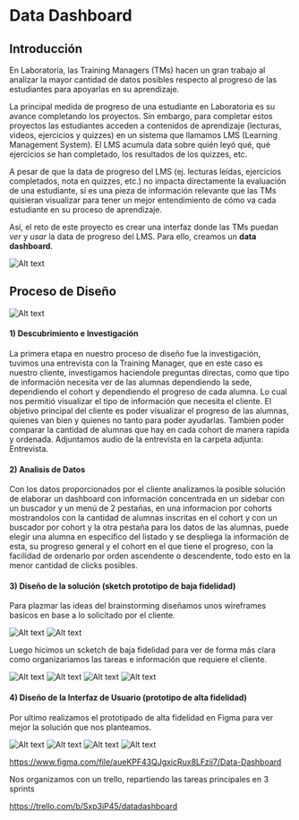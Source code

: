 # Data Dashboard

## Introducción

En Laboratoria, las Training Managers (TMs) hacen un gran trabajo al analizar la
mayor cantidad de datos posibles respecto al progreso de las estudiantes para
apoyarlas en su aprendizaje.

La principal medida de progreso de una estudiante en Laboratoria es su avance
completando los proyectos.
Sin embargo, para completar estos proyectos las estudiantes acceden a contenidos
de aprendizaje (lecturas, videos, ejercicios y quizzes) en un sistema que
llamamos LMS (Learning Management System). El LMS acumula data sobre quién
leyó qué, qué ejercicios se han completado, los resultados de los quizzes, etc.

A pesar de que la data de progreso del LMS (ej. lecturas leídas, ejercicios completados, nota en quizzes, etc.) no impacta directamente la evaluación de
una estudiante, sí es una pieza de información relevante que las TMs
quisieran visualizar para tener un mejor entendimiento de cómo va cada
estudiante en su proceso de aprendizaje.

 Así, el reto de este proyecto es crear una interfaz donde las TMs puedan
_ver_ y _usar_ la data de progreso del LMS. Para ello, creamos un
**data dashboard**.

![Alt text](Documents/banner.png?raw=true "Datadashboard")

## Proceso de Diseño

![Alt text](Documents/proceso-de-diseño.png?raw=true "Proceso de Diseño")

#### 1) Descubrimiento e Investigación
La primera etapa en nuestro proceso de diseño fue la investigación, tuvimos una entrevista con la Training Manager, que en este caso es nuestro cliente, investigamos haciendole preguntas directas, como que tipo de información necesita ver de las alumnas dependiendo la sede, dependiendo el cohort y dependiendo el progreso de cada alumna.
Lo cual nos permitió visualizar el tipo de información que necesita el cliente.
El objetivo principal del cliente es poder visualizar el progreso de las alumnas, quienes van bien y quienes no tanto para poder ayudarlas. Tambien poder comparar la cantidad de alumnas que hay en cada cohort de manera rapida y ordenada.
Adjuntamos audio de la entrevista en la carpeta adjunta: Entrevista.


#### 2) Analisis de Datos
Con los datos proporcionados por el cliente analizamos la posible solución de elaborar un dashboard con información concentrada en un sidebar con un buscador y un menú de 2 pestañas, en una informacion por cohorts mostrandolos con la cantidad de alumnas inscritas en el cohort y con un buscador por cohort y la otra pestaña para los datos de las alumnas, puede elegir una alumna en especifico del listado y se despliega la información de esta, su progreso general y el cohort en el que tiene el progreso, con la facilidad de ordenarlo por orden ascendente o descendente, todo esto en la menor cantidad de clicks posibles.

#### 3) Diseño de la solución (sketch prototipo de baja fidelidad)

Para plazmar las ideas del brainstorming diseñamos unos wireframes basicos en base a lo solicitado por el cliente.

![Alt text](Documents/Sketch/Prototipado1.jpg?raw=true "1")
![Alt text](Documents/Sketch/Prototipado2.jpg?raw=true "2")

Luego hicimos un scketch de baja fidelidad para ver de forma más clara como organizariamos las tareas e información que requiere el cliente.

![Alt text](Documents/prototipoBalsamic/1.png?raw=true "Login")
![Alt text](Documents/prototipoBalsamic/2.png?raw=true "Sedes")
![Alt text](Documents/prototipoBalsamic/3.png?raw=true "Cursos")
![Alt text](Documents/prototipoBalsamic/4.png?raw=true "Alumna")

#### 4) Diseño de la Interfaz de Usuario (prototipo de alta fidelidad)

Por ultimo realizamos el prototipado de alta fidelidad en Figma para ver mejor la solución que nos planteamos.

![Alt text](Documents/PrototipoFigma/login.png?raw=true "Login")
![Alt text](Documents/PrototipoFigma/Sedes.png?raw=true "Sedes")
![Alt text](Documents/PrototipoFigma/Cursos.png?raw=true "Cursos")
![Alt text](Documents/PrototipoFigma/Alumna.png?raw=true "Alumna")

https://www.figma.com/file/aueKPF43QJgxicRux8LFzij7/Data-Dashboard

Nos organizamos con un trello, repartiendo las tareas principales en 3 sprints 

https://trello.com/b/Sxp3jP45/datadashboard

